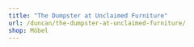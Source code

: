 ```yaml
---
title: "The Dumpster at Unclaimed Furniture"
url: /duncan/the-dumpster-at-unclaimed-furniture/
shop: Möbel
---
```

